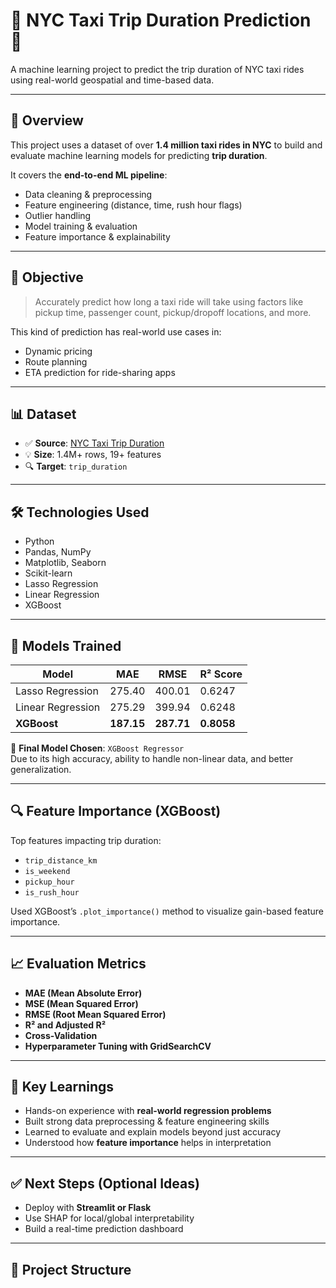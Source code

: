 # 🗽 NYC Taxi Trip Duration Prediction 🚖  
A machine learning project to predict the trip duration of NYC taxi rides using real-world geospatial and time-based data.

---

## 📁 Overview

This project uses a dataset of over **1.4 million taxi rides in NYC** to build and evaluate machine learning models for predicting **trip duration**.

It covers the **end-to-end ML pipeline**:
- Data cleaning & preprocessing
- Feature engineering (distance, time, rush hour flags)
- Outlier handling
- Model training & evaluation
- Feature importance & explainability

---

## 🧠 Objective

> Accurately predict how long a taxi ride will take using factors like pickup time, passenger count, pickup/dropoff locations, and more.

This kind of prediction has real-world use cases in:
- Dynamic pricing
- Route planning
- ETA prediction for ride-sharing apps

---

## 📊 Dataset

- ✅ **Source**: [NYC Taxi Trip Duration](https://drive.google.com/drive/folders/1ehYgf0ziDvse5WwGFz_-ECamMQHtBMVT)
- 💡 **Size**: 1.4M+ rows, 19+ features
- 🔍 **Target**: `trip_duration` 

---

## 🛠️ Technologies Used

- Python
- Pandas, NumPy
- Matplotlib, Seaborn
- Scikit-learn
- Lasso Regression
- Linear Regression
- XGBoost

---

## 🚀 Models Trained

| Model              | MAE     | RMSE    | R² Score |
|-------------------|---------|---------|----------|
| Lasso Regression  | 275.40  | 400.01  | 0.6247   |
| Linear Regression | 275.29  | 399.94  | 0.6248   |
| **XGBoost**        | **187.15** | **287.71** | **0.8058** |

🎯 **Final Model Chosen**: `XGBoost Regressor`  
Due to its high accuracy, ability to handle non-linear data, and better generalization.

---

## 🔍 Feature Importance (XGBoost)

Top features impacting trip duration:
- `trip_distance_km`
- `is_weekend`
- `pickup_hour`
- `is_rush_hour`

Used XGBoost’s `.plot_importance()` method to visualize gain-based feature importance.

---

## 📈 Evaluation Metrics

- **MAE (Mean Absolute Error)**
- **MSE (Mean Squared Error)**
- **RMSE (Root Mean Squared Error)**  
- **R² and Adjusted R²**  
- **Cross-Validation**  
- **Hyperparameter Tuning with GridSearchCV**

---

## 📌 Key Learnings

- Hands-on experience with **real-world regression problems**
- Built strong data preprocessing & feature engineering skills
- Learned to evaluate and explain models beyond just accuracy
- Understood how **feature importance** helps in interpretation

---

## ✅ Next Steps (Optional Ideas)

- Deploy with **Streamlit or Flask**
- Use SHAP for local/global interpretability
- Build a real-time prediction dashboard

---

## 📂 Project Structure

